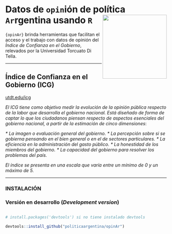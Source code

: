 
# Datos de `opin`ión de política `Ar`rgentina usando `R` <a><img src="https://github.com/politicaargentina/data_warehouse/blob/master/hex/polAr.png?raw=true" width="200" align="right" /></a>


`{opinAr}` brinda herramientas que facilitan el acceso y el trabajo con datos de opinión del _Índice de Confianza en el Gobierno_, relevados por la Universidad Torcuato Di Tella. 



---

## Índice de Confianza en el Gobierno (ICG) 
[utdt.edu/icg](https://www.utdt.edu//ver_contenido.php?id_contenido=1351&id_item_menu=2970)


_El ICG tiene como objetivo medir la evolución de la opinión pública respecto de la labor que desarrolla el gobierno nacional. Está diseñado de forma de captar lo que los ciudadanos piensan respecto de aspectos esenciales del gobierno nacional, a partir de la estimación de cinco dimensiones_:

_* La imagen o evaluación general del gobierno._
_* La percepción sobre si se gobierna pensando en el bien general o en el de sectores particulares._
_* La eficiencia en la administración del gasto público._
_* La honestidad de los miembros del gobierno._
_* La capacidad del gobierno para resolver los problemas del país._

_El índice se presenta en una escala que varía entre un mínimo de 0 y un máximo de 5._

---

### INSTALACIÓN

### Versión en desarrollo (*Development version*) 

```r

# install.packages('devtools') si no tiene instalado devtools

devtools::install_github("politicaargentina/opinAr")

```
